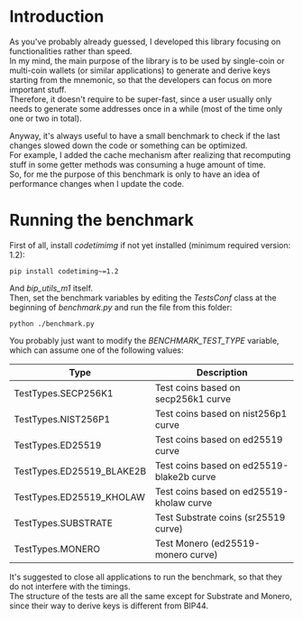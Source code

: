 # Introduction

As you've probably already guessed, I developed this library focusing on functionalities rather than speed.\
In my mind, the main purpose of the library is to be used by single-coin or multi-coin wallets (or similar applications) to generate and derive keys starting from the mnemonic, so that the developers can focus on more important stuff.\
Therefore, it doesn't require to be super-fast, since a user usually only needs to generate some addresses once in a while (most of the time only one or two in total).

Anyway, it's always useful to have a small benchmark to check if the last changes slowed down the code or something can be optimized.\
For example, I added the cache mechanism after realizing that recomputing stuff in some getter methods was consuming a huge amount of time.\
So, for me the purpose of this benchmark is only to have an idea of performance changes when I update the code.

# Running the benchmark

First of all, install *codetimimg* if not yet installed (minimum required version: 1.2):

    pip install codetiming~=1.2

And *bip_utils_m1* itself.\
Then, set the benchmark variables by editing the *TestsConf* class at the beginning of *benchmark.py* and run the file from this folder:

    python ./benchmark.py

You probably just want to modify the *BENCHMARK_TEST_TYPE* variable, which can assume one of the following values:

|Type|Description|
|---|---|
|TestTypes.SECP256K1|Test coins based on secp256k1 curve|
|TestTypes.NIST256P1|Test coins based on nist256p1 curve|
|TestTypes.ED25519|Test coins based on ed25519 curve|
|TestTypes.ED25519_BLAKE2B|Test coins based on ed25519-blake2b curve|
|TestTypes.ED25519_KHOLAW|Test coins based on ed25519-kholaw curve|
|TestTypes.SUBSTRATE|Test Substrate coins (sr25519 curve)|
|TestTypes.MONERO|Test Monero (ed25519-monero curve)|

It's suggested to close all applications to run the benchmark, so that they do not interfere with the timings.\
The structure of the tests are all the same except for Substrate and Monero, since their way to derive keys is different from BIP44.
